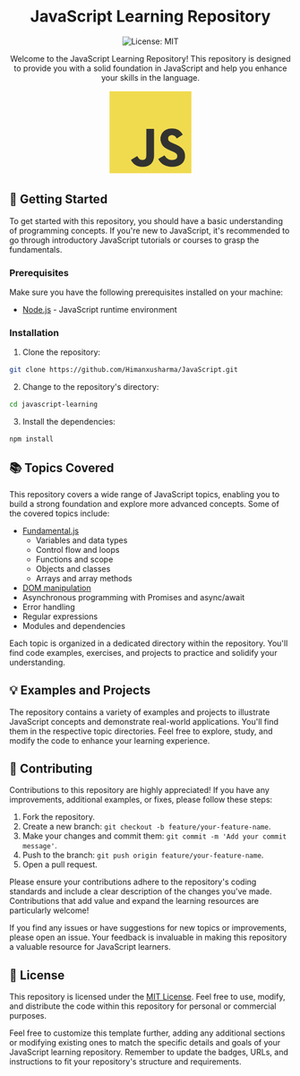 <h1 align="center">JavaScript Learning Repository</h1>

<p align="center">
  <img src="https://img.shields.io/badge/License-MIT-blue.svg" alt="License: MIT">
</p>

<p align="center">
  Welcome to the JavaScript Learning Repository! This repository is designed to provide you with a solid foundation in JavaScript and help you enhance your skills in the language.
</p>

<p align="center">
  <img src="https://raw.githubusercontent.com/devicons/devicon/master/icons/javascript/javascript-original.svg" alt="JavaScript" width="150" height="150">
</p>

## 🚀 Getting Started

To get started with this repository, you should have a basic understanding of programming concepts. If you're new to JavaScript, it's recommended to go through introductory JavaScript tutorials or courses to grasp the fundamentals.

### Prerequisites

Make sure you have the following prerequisites installed on your machine:

- [Node.js](https://nodejs.org) - JavaScript runtime environment

### Installation

1. Clone the repository:

```bash
git clone https://github.com/Himanxusharma/JavaScript.git
```

2. Change to the repository's directory:

```bash
cd javascript-learning
```

3.  Install the dependencies:

```bash
npm install
```

## 📚 Topics Covered

This repository covers a wide range of JavaScript topics, enabling you to build a strong foundation and explore more advanced concepts. Some of the covered topics include:

- [Fundamental.js](https://github.com/Himanxusharma/JavaScript/blob/main/fundamental.js)
  - Variables and data types
  - Control flow and loops
  - Functions and scope
  - Objects and classes
  - Arrays and array methods
- [DOM manipulation](https://github.com/Himanxusharma/JavaScript/blob/main/DOM.js)
- Asynchronous programming with Promises and async/await
- Error handling
- Regular expressions
- Modules and dependencies

Each topic is organized in a dedicated directory within the repository. You'll find code examples, exercises, and projects to practice and solidify your understanding.

## 💡 Examples and Projects

The repository contains a variety of examples and projects to illustrate JavaScript concepts and demonstrate real-world applications. You'll find them in the respective topic directories. Feel free to explore, study, and modify the code to enhance your learning experience.

## 🤝 Contributing

Contributions to this repository are highly appreciated! If you have any improvements, additional examples, or fixes, please follow these steps:

1. Fork the repository.
2. Create a new branch: `git checkout -b feature/your-feature-name`.
3. Make your changes and commit them: `git commit -m 'Add your commit message'`.
4. Push to the branch: `git push origin feature/your-feature-name`.
5. Open a pull request.

Please ensure your contributions adhere to the repository's coding standards and include a clear description of the changes you've made. Contributions that add value and expand the learning resources are particularly welcome!

If you find any issues or have suggestions for new topics or improvements, please open an issue. Your feedback is invaluable in making this repository a valuable resource for JavaScript learners.

## 📝 License

This repository is licensed under the [MIT License](LICENSE). Feel free to use, modify, and distribute the code within this repository for personal or commercial purposes.


Feel free to customize this template further, adding any additional sections or modifying existing ones to match the specific details and goals of your JavaScript learning repository. Remember to update the badges, URLs, and instructions to fit your repository's structure and requirements.






